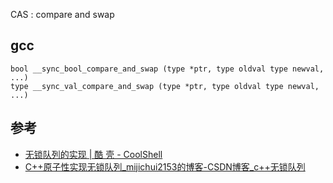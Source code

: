 
CAS : compare and swap 

## gcc
```plaintext
bool __sync_bool_compare_and_swap (type *ptr, type oldval type newval, ...)
type __sync_val_compare_and_swap (type *ptr, type oldval type newval, ...)
```
## 参考
- [无锁队列的实现 | 酷 壳 - CoolShell](https://coolshell.cn/articles/8239.html)
- [C++原子性实现无锁队列_mijichui2153的博客-CSDN博客_c++无锁队列](https://blog.csdn.net/mijichui2153/article/details/81149309)

